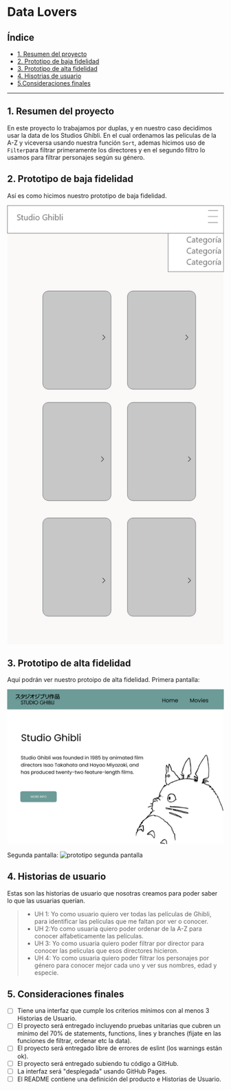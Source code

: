 # Data Lovers

## Índice


* [1. Resumen del proyecto](#1-resumen-del-proyecto)
* [2. Prototipo de baja fidelidad](#2-prototipo-de-baja-fidelidad)
* [3. Prototipo de alta fidelidad](#3-prototipo-de-alta-fidelidad)
* [4. Hisotrias de usuario](#4-historias-de-ususario)
* [5.Consideraciones finales](#5-consideraciones-finales)

***

## 1. Resumen del proyecto

En este proyecto lo trabajamos por duplas, y en nuestro caso decidimos usar la data de los Studios Ghibli.
En el cual ordenamos las peliculas de la A-Z y viceversa usando nuestra función `Sort`, ademas hicimos uso de 
`Filter`para filtrar primeramente los directores y en el segundo filtro lo usamos para filtrar personajes según 
su género.

## 2. Prototipo de baja fidelidad

Así es como hicimos nuestro prototipo de baja fidelidad.

![prototipo de baja fidelidad](https://github.com/MelRV/DEV001-data-lovers/blob/main/Prototipo.png)


## 3. Prototipo de alta fidelidad

Aquí podrán ver nuestro protoipo de alta fidelidad.
Primera pantalla:

![prototipo primera pantalla](https://github.com/MelRV/DEV001-data-lovers/blob/main/Pantalla%201.png)

Segunda pantalla:
![prototipo segunda pantalla](https://github.com/MelRV/DEV001-data-lovers/blob/main/Pantalla%202%20(1).png)

## 4. Historias de usuario

Estas son las historias de usuario que nosotras creamos para poder saber lo que las usuarias querían.

>* UH 1: Yo como usuario quiero ver todas las películas de Ghibli, para identificar las películas que me faltan por ver o conocer.
>* UH 2:Yo como usuaria quiero poder ordenar de la A-Z para conocer alfabeticamente las películas.
>* UH 3: Yo como usuaria quiero poder filtrar por director para conocer las peliculas que esos directores hicieron.
>* UH 4: Yo como usuaria quiero poder filtrar los personajes por género para conocer mejor cada uno y ver sus nombres, edad y especie.

## 5. Consideraciones finales

 * [ ] Tiene una interfaz que cumple los criterios mínimos con al menos 3 Historias de Usuario.
 * [ ] El proyecto será entregado incluyendo pruebas unitarias que cubren un mínimo del 70% de statements, functions, lines y branches (fijate en las funciones de filtrar, ordenar etc la data).
 * [ ] El proyecto será entregado libre de errores de eslint (los warnings están ok).
 * [ ] El proyecto será entregado subiendo tu código a GitHub.
 * [ ] La interfaz será "desplegada" usando GitHub Pages.
 * [ ] El README contiene una definición del producto e Historias de Usuario.
